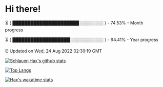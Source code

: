 # Hi there!

⏳ { ██████████████████████░░░░░░░░ } - 74.53% - Month progress

⏳ { ███████████████████░░░░░░░░░░░ } - 64.41% - Year progress

⏰ Updated on Wed, 24 Aug 2022 02:30:19 GMT


[![Schlauer-Hax's github stats](https://github-readme-stats.vercel.app/api?username=Schlauer-Hax&show_icons=true&theme=dark&count_private=true)](https://github.com/Schlauer-Hax)


[![Top Langs](https://github-readme-stats.vercel.app/api/top-langs/?username=Schlauer-Hax&layout=compact&theme=dark)](https://github.com/Schlauer-Hax?tab=repositories)


[![Hax's wakatime stats](https://github-readme-stats.vercel.app/api/wakatime?username=Hax&theme=dark)](https://wakatime.com/@Hax)

